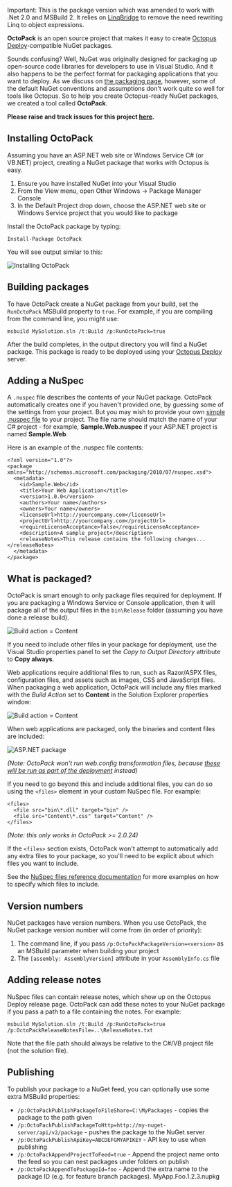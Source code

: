 Important: This is the package version which was amended to work with .Net 2.0 and MSBuild 2. It relies on [LinqBridge](http://www.albahari.com/nutshell/linqbridge.aspx) to remove the need rewriting Linq to object expressions.

**OctoPack** is an open source project that makes it easy to create [Octopus Deploy](http://octopusdeploy.com)-compatible NuGet packages.

Sounds confusing? Well, NuGet was originally designed for packaging up open-source code libraries for developers to use in Visual Studio. And it also happens to be the perfect format for packaging applications that you want to deploy. As we discuss on [the packaging page](http://octopusdeploy.com/documentation/packaging "Packaging NuGet packages for Octopus"), however, some of the default NuGet conventions and assumptions don't work quite so well for tools like Octopus. So to help you create Octopus-ready NuGet packages, we created a tool called **OctoPack**. 

**Please raise and track issues for this project [here](https://github.com/OctopusDeploy/Issues/issues/).**

## Installing OctoPack

Assuming you have an ASP.NET web site or Windows Service C# (or VB.NET) project, creating a NuGet package that works with Octopus is easy. 

1. Ensure you have installed NuGet into your Visual Studio
2. From the View menu, open Other Windows -> Package Manager Console
3. In the Default Project drop down, choose the ASP.NET web site or Windows Service project that you would like to package

Install the OctoPack package by typing:

    Install-Package OctoPack 

You will see output similar to this:

![Installing OctoPack](https://s3.amazonaws.com/octopus-images/doc/octopack/octopack-install.png "Installing OctoPack")
 
## Building packages

To have OctoPack create a NuGet package from your build, set the `RunOctoPack` MSBuild property to `true`. For example, if you are compiling from the command line, you might use:

    msbuild MySolution.sln /t:Build /p:RunOctoPack=true

After the build completes, in the output directory you will find a NuGet package. This package is ready to be deployed using your [Octopus Deploy](http://octopusdeploy.com) server.

## Adding a NuSpec

A `.nuspec` file describes the contents of your NuGet package. OctoPack automatically creates one if you haven't provided one, by guessing some of the settings from your project. But you may wish to provide your own [simple .nuspec file](http://docs.nuget.org/docs/reference/nuspec-reference "NuSpec file format") to your project. The file name should match the name of your C# project - for example, **Sample.Web.nuspec** if your ASP.NET project is named **Sample.Web**.

Here is an example of the .nuspec file contents:

	<?xml version="1.0"?>
	<package xmlns="http://schemas.microsoft.com/packaging/2010/07/nuspec.xsd">
	  <metadata>
	    <id>Sample.Web</id>
	    <title>Your Web Application</title>
	    <version>1.0.0</version>
	    <authors>Your name</authors>
	    <owners>Your name</owners>
	    <licenseUrl>http://yourcompany.com</licenseUrl>
	    <projectUrl>http://yourcompany.com</projectUrl>
	    <requireLicenseAcceptance>false</requireLicenseAcceptance>
	    <description>A sample project</description>
	    <releaseNotes>This release contains the following changes...</releaseNotes>
	  </metadata>
	</package>

## What is packaged?

OctoPack is smart enough to only package files required for deployment. If you are packaging a Windows Service or Console application, then it will package all of the output files in the `bin\Release` folder (assuming you have done a release build). 

![Build action = Content](https://s3.amazonaws.com/octopus-images/doc/octopack/octopack-new-package.png "Build action = Content")

If you need to include other files in your package for deployment, use the Visual Studio properties panel to set the *Copy to Output Directory* attribute to **Copy always**. 

Web applications require additional files to run, such as Razor/ASPX files, configuration files, and assets such as images, CSS and JavaScript files. When packaging a web application, OctoPack will include any files marked with the *Build Action* set to **Content** in the Solution Explorer properties window:

![Build action = Content](https://s3.amazonaws.com/octopus-images/doc/octopack/octopack-file-properties.png "Build action = Content")

When web applications are packaged, only the binaries and content files are included:

![ASP.NET package](https://s3.amazonaws.com/octopus-images/doc/octopack/octopack-new-package-web.png "ASP.NET package")

*(Note: OctoPack won't run web.config transformation files, because [these will be run as part of the deployment](http://octopusdeploy.com/documentation/features/xml-config) instead)*

If you need to go beyond this and include additional files, you can do so using the `<files>` element in your custom NuSpec file. For example:

    <files>
      <file src="bin\*.dll" target="bin" />
      <file src="Content\*.css" target="Content" />
    </files>

_(Note: this only works in OctoPack >= 2.0.24)_

If the `<files>` section exists, OctoPack won't attempt to automatically add any extra files to your package, so you'll need to be explicit about which files you want to include.

See the [NuSpec files reference documentation](http://docs.nuget.org/docs/reference/nuspec-reference#Specifying_Files_to_Include_in_the_Package) for more examples on how to specify which files to include.

## Version numbers

NuGet packages have version numbers. 
When you use OctoPack, the NuGet package version number will come from (in order of priority):

 1. The command line, if you pass `/p:OctoPackPackageVersion=<version>` as an MSBuild parameter when building your project
 2. The `[assembly: AssemblyVersion]` attribute in your `AssemblyInfo.cs` file

## Adding release notes

NuSpec files can contain release notes, which show up on the Octopus Deploy release page. OctoPack can add these notes to your NuGet package if you pass a path to a file containing the notes. For example:

    msbuild MySolution.sln /t:Build /p:RunOctoPack=true /p:OctoPackReleaseNotesFile=..\ReleaseNotes.txt

Note that the file path should always be relative to the C#/VB project file (not the solution file). 

## Publishing

To publish your package to a NuGet feed, you can optionally use some extra MSBuild properties:

 - `/p:OctoPackPublishPackageToFileShare=C:\MyPackages` - copies the package to the path given
 - `/p:OctoPackPublishPackageToHttp=http://my-nuget-server/api/v2/package` - pushes the package to the NuGet server
 - `/p:OctoPackPublishApiKey=ABCDEFGMYAPIKEY` - API key to use when publishing
 - `/p:OctoPackAppendProjectToFeed=true` - Append the project name onto the feed so you can nest packages under folders on publish
 - `/p:OctoPackAppendToPackageId=foo` - Append the extra name to the package ID (e.g. for feature branch packages). MyApp.Foo.1.2.3.nupkg

